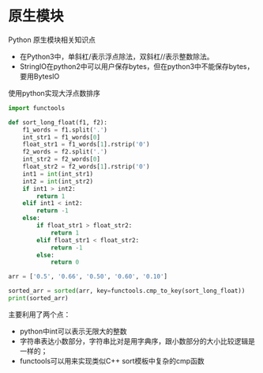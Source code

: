 # 原生模块

Python 原生模块相关知识点

* 在Python3中，单斜杠/表示浮点除法，双斜杠//表示整数除法。
* StringIO在python2中可以用户保存bytes，但在python3中不能保存bytes，要用BytesIO

使用python实现大浮点数排序

```python
import functools

def sort_long_float(f1, f2):
    f1_words = f1.split('.')
    int_str1 = f1_words[0]
    float_str1 = f1_words[1].rstrip('0')
    f2_words = f2.split('.')
    int_str2 = f2_words[0]
    float_str2 = f2_words[1].rstrip('0')
    int1 = int(int_str1)
    int2 = int(int_str2)
    if int1 > int2:
        return 1
    elif int1 < int2:
        return -1
    else:
        if float_str1 > float_str2:
            return 1
        elif float_str1 < float_str2:
            return -1
        else:
            return 0

arr = ['0.5', '0.66', '0.50', '0.60', '0.10']

sorted_arr = sorted(arr, key=functools.cmp_to_key(sort_long_float))
print(sorted_arr)
```

主要利用了两个点：
- python中int可以表示无限大的整数
- 字符串表达小数部分，字符串比对是用字典序，跟小数部分的大小比较逻辑是一样的；
- functools可以用来实现类似C++ sort模板中复杂的cmp函数